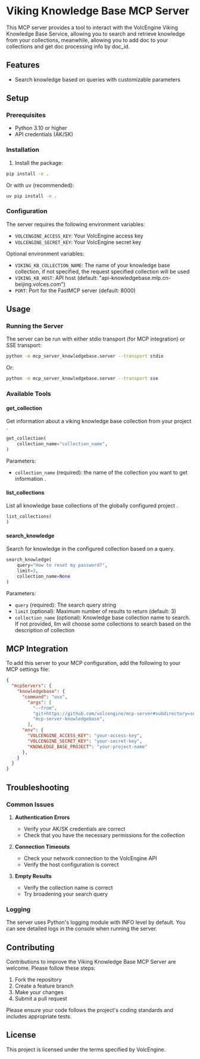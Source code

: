 # Viking Knowledge Base MCP Server

This MCP server provides a tool to interact with the VolcEngine Viking Knowledge Base Service, allowing you to search and retrieve knowledge from your collections, meanwhile,
allowing you to add doc to your collections and get doc processing info by doc_id.

## Features

- Search knowledge based on queries with customizable parameters

## Setup

### Prerequisites

- Python 3.10 or higher
- API credentials (AK/SK)

### Installation

1. Install the package:

```bash
pip install -e .
```

Or with uv (recommended):

```bash
uv pip install -e .
```

### Configuration

The server requires the following environment variables:

- `VOLCENGINE_ACCESS_KEY`: Your VolcEngine access key
- `VOLCENGINE_SECRET_KEY`: Your VolcEngine secret key

Optional environment variables:

- `VIKING_KB_COLLECTION_NAME`: The name of your knowledge base collection, if not specified, the request specified collection will be used
- `VIKING_KB_HOST`: API host (default: "api-knowledgebase.mlp.cn-beijing.volces.com")
- `PORT`: Port for the FastMCP server (default: 8000)

## Usage

### Running the Server

The server can be run with either stdio transport (for MCP integration) or SSE transport:

```bash
python -m mcp_server_knowledgebase.server --transport stdio
```

Or:

```bash
python -m mcp_server_knowledgebase.server --transport sse
```

### Available Tools

#### get_collection

Get information about a viking knowledge base collection from your project .

```python
get_collection(
    collection_name="collection_name",
)
```

Parameters:
- `collection_name` (required): the name of the collection you want to get information .


#### list_collections

List all knowledge base collections of the globally configured project .

```python
list_collections(
)
```


#### search_knowledge

Search for knowledge in the configured collection based on a query.

```python
search_knowledge(
    query="How to reset my password?",
    limit=3,
    collection_name=None
)
```

Parameters:
- `query` (required): The search query string
- `limit` (optional): Maximum number of results to return (default: 3)
- `collection_name` (optional): Knowledge base collection name to search. If not provided, llm will choose some collections to search based on the description of collection

## MCP Integration

To add this server to your MCP configuration, add the following to your MCP settings file:

```json
{
  "mcpServers": {
    "knowledgebase": {
      "command": "uvx",
        "args": [
          "--from",
          "git+https://github.com/volcengine/mcp-server#subdirectory=server/mcp_server_knowledgebase",
          "mcp-server-knowledgebase",
        ],
      "env": {
        "VOLCENGINE_ACCESS_KEY": "your-access-key",
        "VOLCENGINE_SECRET_KEY": "your-secret-key", 
        "KNOWLEDGE_BASE_PROJECT": "your-project-name"
      },
    }
  }
}
```

## Troubleshooting

### Common Issues

1. **Authentication Errors**
   - Verify your AK/SK credentials are correct
   - Check that you have the necessary permissions for the collection

2. **Connection Timeouts**
   - Check your network connection to the VolcEngine API
   - Verify the host configuration is correct

3. **Empty Results**
   - Verify the collection name is correct
   - Try broadening your search query

### Logging

The server uses Python's logging module with INFO level by default. You can see detailed logs in the console when running the server.

## Contributing

Contributions to improve the Viking Knowledge Base MCP Server are welcome. Please follow these steps:

1. Fork the repository
2. Create a feature branch
3. Make your changes
4. Submit a pull request

Please ensure your code follows the project's coding standards and includes appropriate tests.

## License

This project is licensed under the terms specified by VolcEngine.
